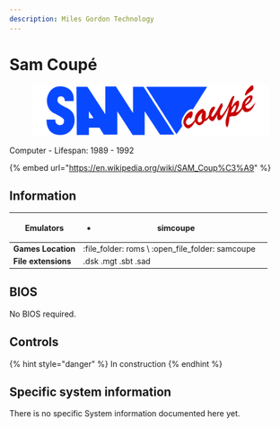 ```yaml
---
description: Miles Gordon Technology
---
```


# Sam Coupé

<figure><img src="https://raw.githubusercontent.com/fabricecaruso/es-theme-carbon/52ff37c9e265587d006945a2ba695b5a962b3a3d/art/logos/samcoupe.svg" alt=""><figcaption></figcaption></figure>

Computer - Lifespan: 1989 - 1992

{% embed url="https://en.wikipedia.org/wiki/SAM_Coup%C3%A9" %}

## Information

| **Emulators**       | <ul><li>simcoupe</li></ul>                          |   |
| ------------------- | --------------------------------------------------- | - |
| **Games Location**  | :file\_folder: roms \ :open\_file\_folder: samcoupe |   |
| **File extensions** | .dsk .mgt .sbt .sad                                 |   |

## BIOS

No BIOS required.

## Controls

{% hint style="danger" %}
In construction
{% endhint %}

## Specific system information

There is no specific System information documented here yet.
